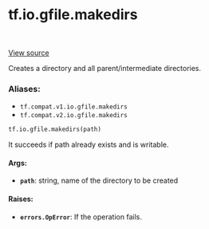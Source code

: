 <div itemscope itemtype="http://developers.google.com/ReferenceObject">
<meta itemprop="name" content="tf.io.gfile.makedirs" />
<meta itemprop="path" content="Stable" />
</div>

# tf.io.gfile.makedirs

<!-- Insert buttons -->

<table class="tfo-notebook-buttons tfo-api" align="left">
</table>

<a target="_blank" href="/code/stable/tensorflow/python/lib/io/file_io.py">View source</a>



<!-- Start diff -->
Creates a directory and all parent/intermediate directories.

### Aliases:

* `tf.compat.v1.io.gfile.makedirs`
* `tf.compat.v2.io.gfile.makedirs`


``` python
tf.io.gfile.makedirs(path)
```



<!-- Placeholder for "Used in" -->

It succeeds if path already exists and is writable.

#### Args:


* <b>`path`</b>: string, name of the directory to be created


#### Raises:


* <b>`errors.OpError`</b>: If the operation fails.